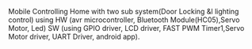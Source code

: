Mobile Controlling Home with two sub system(Door Locking &l lighting control)
using HW (avr microcontroller, Bluetooth Module(HC05),Servo Motor, Led) SW (using GPIO driver, LCD driver, FAST PWM Timer1,Servo Motor driver, UART Driver, android app).
